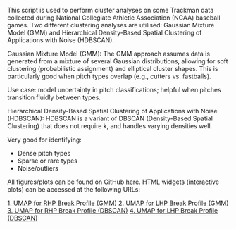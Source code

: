 This script is used to perform cluster analyses on some Trackman data collected during National Collegiate Athletic Association (NCAA) baseball games. Two different clustering analyses are utilised: Gaussian Mixture Model (GMM) and Hierarchical Density-Based Spatial Clustering of Applications with Noise (HDBSCAN). 

Gaussian Mixture Model (GMM):
The GMM approach assumes data is generated from a mixture of several Gaussian distributions, allowing for soft clustering (probabilistic assignment) and elliptical cluster shapes. This is particularly good when pitch types overlap (e.g., cutters vs. fastballs).

  Use case: model uncertainty in pitch classifications; helpful when pitches transition fluidly between types.


Hierarchical Density-Based Spatial Clustering of Applications with Noise (HDBSCAN):
HDBSCAN is a variant of DBSCAN (Density-Based Spatial Clustering) that does not require k, and handles varying densities well.

  Very good for identifying:
  - Dense pitch types
  - Sparse or rare types
  - Noise/outliers


All figures/plots can be found on GitHub [here](https://github.com/billylozowski/PitchClassification_BB/tree/main/Figures). HTML widgets (interactive plots) can be accessed at the following URLs:

[1. UMAP for RHP Break Profile (GMM)](file:///C:/Users/37784478/OneDrive%20-%20University%20of%20Nebraska/Documents/UNO%20Projects/PitchClassification_BB/Figures/UMAP%20for%20RHP%20Break%20Profile%20(GMM).html)
[2. UMAP for LHP Break Profile (GMM)](file:///C:/Users/37784478/OneDrive%20-%20University%20of%20Nebraska/Documents/UNO%20Projects/PitchClassification_BB/Figures/UMAP%20for%20LHP%20Break%20Profile%20(GMM).html)
[3. UMAP for RHP Break Profile (DBSCAN)](file:///C:/Users/37784478/OneDrive%20-%20University%20of%20Nebraska/Documents/UNO%20Projects/PitchClassification_BB/Figures/UMAP%20for%20RHP%20Break%20Profile%20(DBSCAN).html)
[4. UMAP for LHP Break Profile (DBSCAN)](file:///C:/Users/37784478/OneDrive%20-%20University%20of%20Nebraska/Documents/UNO%20Projects/PitchClassification_BB/Figures/UMAP%20for%20LHP%20Break%20Profile%20(DBSCAN).html)